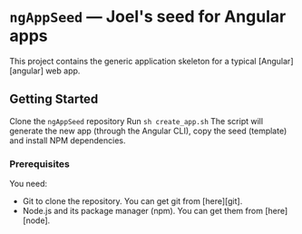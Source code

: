 # `ngAppSeed` — Joel's seed for Angular apps

This project contains the generic application skeleton for a typical [Angular][angular] web app.

## Getting Started

Clone the `ngAppSeed` repository
Run `sh create_app.sh`
The script will generate the new app (through the Angular CLI), copy the seed (template) and install NPM dependencies.

### Prerequisites

You need:
- Git to clone the repository. You can get git from [here][git].
- Node.js and its package manager (npm). You can get them from [here][node].
